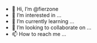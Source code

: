 - 👋 Hi, I’m @fierzone
- 👀 I’m interested in ...
- 🌱 I’m currently learning ...
- 💞️ I’m looking to collaborate on ...
- 📫 How to reach me ...

<!---
fierzone/fierzone is a ✨ special ✨ repository because its `README.md` (this file) appears on your GitHub profile.
You can click the Preview link to take a look at your changes.
--->
